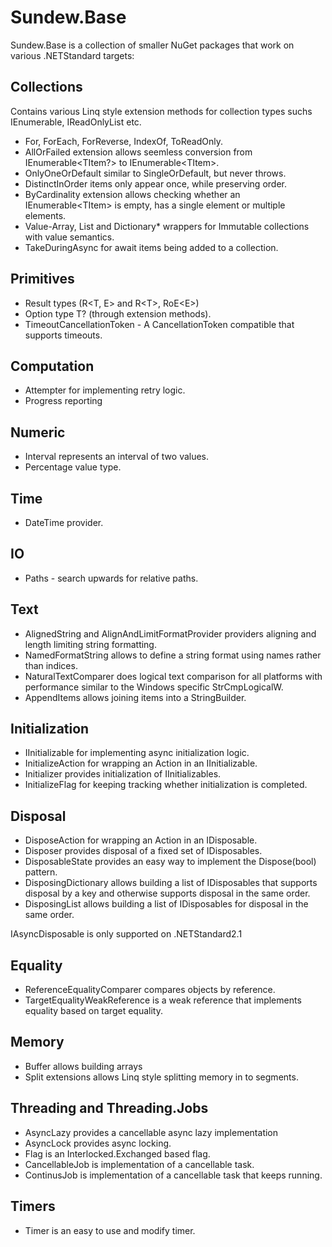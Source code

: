 # Sundew.Base

Sundew.Base is a collection of smaller NuGet packages that work on various .NETStandard targets:

## Collections
Contains various Linq style extension methods for collection types suchs IEnumerable, IReadOnlyList etc.
* For, ForEach, ForReverse, IndexOf, ToReadOnly.
* AllOrFailed extension allows seemless conversion from IEnumerable<TItem?> to IEnumerable\<TItem\>.
* OnlyOneOrDefault similar to SingleOrDefault, but never throws.
* DistinctInOrder items only appear once, while preserving order.
* ByCardinality extension allows checking whether an IEnumerable\<TItem\> is empty, has a single element or multiple elements.
* Value-Array, List and Dictionary* wrappers for Immutable collections with value semantics.
* TakeDuringAsync for await items being added to a collection.

## Primitives
* Result types (R\<T, E\> and R\<T\>, RoE\<E\>)
* Option type T? (through extension methods).
* TimeoutCancellationToken - A CancellationToken compatible that supports timeouts.

## Computation
* Attempter for implementing retry logic.
* Progress reporting

## Numeric
* Interval represents an interval of two values.
* Percentage value type.

## Time
* DateTime provider.

## IO
* Paths - search upwards for relative paths.

## Text
* AlignedString and AlignAndLimitFormatProvider providers aligning and length limiting string formatting.
* NamedFormatString allows to define a string format using names rather than indices.
* NaturalTextComparer does logical text comparison for all platforms with performance similar to the Windows specific StrCmpLogicalW.
* AppendItems allows joining items into a StringBuilder.

## Initialization
* IInitializable for implementing async initialization logic.
* InitializeAction for wrapping an Action in an IInitializable.
* Initializer provides initialization of IInitializables.
* InitializeFlag for keeping tracking whether initialization is completed.

## Disposal
* DisposeAction for wrapping an Action in an IDisposable.
* Disposer provides disposal of a fixed set of IDisposables.
* DisposableState provides an easy way to implement the Dispose(bool) pattern.
* DisposingDictionary allows building a list of IDisposables that supports disposal by a key and otherwise supports disposal in the same order.
* DisposingList allows building a list of IDisposables for disposal in the same order.

IAsyncDisposable is only supported on .NETStandard2.1

## Equality
* ReferenceEqualityComparer compares objects by reference.
* TargetEqualityWeakReference is a weak reference that implements equality based on target equality.

## Memory
* Buffer allows building arrays
* Split extensions allows Linq style splitting memory in to segments.

## Threading and Threading.Jobs
* AsyncLazy provides a cancellable async lazy implementation
* AsyncLock provides async locking.
* Flag is an Interlocked.Exchanged based flag.
* CancellableJob is implementation of a cancellable task.
* ContinusJob is implementation of a cancellable task that keeps running.

## Timers
* Timer is an easy to use and modify timer.
